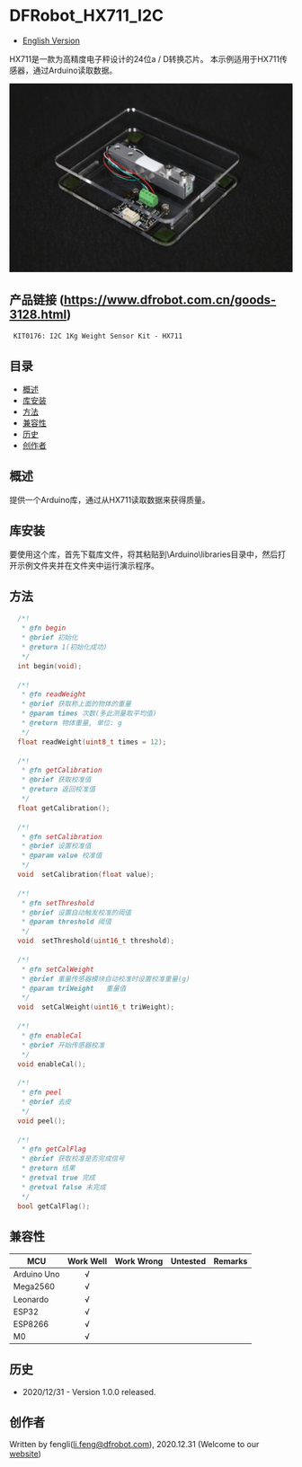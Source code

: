# DFRobot_HX711_I2C
- [English Version](./README.md)

HX711是一款为高精度电子秤设计的24位a / D转换芯片。
本示例适用于HX711传感器，通过Arduino读取数据。


![Product Image](./resources/images/KIT0176.png)

## 产品链接 (https://www.dfrobot.com.cn/goods-3128.html)
     KIT0176: I2C 1Kg Weight Sensor Kit - HX711
	 
## 目录

  * [概述](#概述)
  * [库安装](#库安装)
  * [方法](#方法)
  * [兼容性](#兼容性)
  * [历史](#历史)
  * [创作者](#创作者)
## 概述
提供一个Arduino库，通过从HX711读取数据来获得质量。

## 库安装

要使用这个库，首先下载库文件，将其粘贴到\Arduino\libraries目录中，然后打开示例文件夹并在文件夹中运行演示程序。

## 方法
```C++
  /*!
   * @fn begin
   * @brief 初始化
   * @return 1(初始化成功)
   */
  int begin(void);
  
  /*!
   * @fn readWeight
   * @brief 获取称上面的物体的重量
   * @param times 次数(多此测量取平均值)
   * @return 物体重量, 单位: g
   */
  float readWeight(uint8_t times = 12);
  
  /*!
   * @fn getCalibration
   * @brief 获取校准值 
   * @return 返回校准值
   */
  float getCalibration();

  /*!
   * @fn setCalibration
   * @brief 设置校准值
   * @param value 校准值
   */
  void  setCalibration(float value);

  /*!
   * @fn setThreshold
   * @brief 设置自动触发校准的阈值
   * @param threshold 阈值
   */
  void  setThreshold(uint16_t threshold);
  
  /*!
   * @fn setCalWeight
   * @brief 重量传感器模块自动校准时设置校准重量(g)
   * @param triWeight   重量值
   */
  void  setCalWeight(uint16_t triWeight);
  
  /*!
   * @fn enableCal
   * @brief 开始传感器校准
   */
  void enableCal();
  
  /*!
   * @fn peel
   * @brief 去皮
   */
  void peel();
  
  /*!
   * @fn getCalFlag
   * @brief 获取校准是否完成信号
   * @return 结果
   * @retval true 完成
   * @retval false 未完成
   */
  bool getCalFlag();
```

## 兼容性

MCU                | Work Well    | Work Wrong   | Untested    | Remarks
------------------ | :----------: | :----------: | :---------: | -----
Arduino Uno        |      √       |              |             | 
Mega2560        |      √       |              |             | 
Leonardo        |      √       |              |             | 
ESP32        |      √       |              |             | 
ESP8266        |      √       |              |             | 
M0        |      √       |              |             | 


## 历史

- 2020/12/31 - Version 1.0.0 released.

## 创作者

Written by fengli(li.feng@dfrobot.com), 2020.12.31 (Welcome to our [website](https://www.dfrobot.com/))

